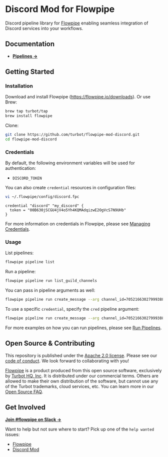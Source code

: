 # Discord Mod for Flowpipe

<!-- ![image](https://github.com/turbot/flowpipe-mod-discord/blob/main/docs/images/flowpipe_test_run.png?raw=true) -->
Discord pipeline library for [Flowpipe](https://flowpipe.io) enabling seamless integration of Discord services into your workflows.

## Documentation

- **[Pipelines →](https://hub.flowpipe.io/mods/turbot/discord/pipelines)**

## Getting Started

### Installation

Download and install Flowpipe (https://flowpipe.io/downloads). Or use Brew:

```sh
brew tap turbot/tap
brew install flowpipe
```

Clone:

```sh
git clone https://github.com/turbot/flowpipe-mod-discord.git
cd flowpipe-mod-discord
```

### Credentials

By default, the following environment variables will be used for authentication:

- `DISCORD_TOKEN`

You can also create `credential` resources in configuration files:

```sh
vi ~/.flowpipe/config/discord.fpc
```

```hcl
credential "discord" "my_discord" {
  token = "00B630jSCGU4jV4o5Yh4KQMAdqizwE2OgVcS7N9UHb"
}
```

For more information on credentials in Flowpipe, please see [Managing Credentials](https://flowpipe.io/docs/run/credentials).

### Usage

List pipelines:

```sh
flowpipe pipeline list
```

Run a pipeline:

```sh
flowpipe pipeline run list_guild_channels
```

You can pass in pipeline arguments as well:

```sh
flowpipe pipeline run create_message --arg channel_id=705216630279993882 --arg message="Hello World!"
```

To use a specific `credential`, specify the `cred` pipeline argument:

```sh
flowpipe pipeline run create_message --arg channel_id=705216630279993882 --arg cred=discord_profile --arg message="Hello World!"
```

For more examples on how you can run pipelines, please see [Run Pipelines](https://flowpipe.io/docs/run/pipelines).

## Open Source & Contributing

This repository is published under the [Apache 2.0 license](https://www.apache.org/licenses/LICENSE-2.0). Please see our [code of conduct](https://github.com/turbot/.github/blob/main/CODE_OF_CONDUCT.md). We look forward to collaborating with you!

[Flowpipe](https://flowpipe.io) is a product produced from this open source software, exclusively by [Turbot HQ, Inc](https://turbot.com). It is distributed under our commercial terms. Others are allowed to make their own distribution of the software, but cannot use any of the Turbot trademarks, cloud services, etc. You can learn more in our [Open Source FAQ](https://turbot.com/open-source).

## Get Involved

**[Join #flowpipe on Slack →](https://flowpipe.io/community/join)**

Want to help but not sure where to start? Pick up one of the `help wanted` issues:

- [Flowpipe](https://github.com/turbot/flowpipe/labels/help%20wanted)
- [Discord Mod](https://github.com/turbot/flowpipe-mod-discord/labels/help%20wanted)
